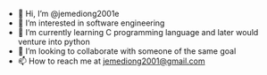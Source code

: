 - 👋 Hi, I’m @jemediong2001e
- 👀 I’m interested in software engineering
- 🌱 I’m currently learning C programming language and later would venture into python
- 💞️ I’m looking to collaborate with someone of the same goal
- 📫 How to reach me at jemediong2001@gmail.com

<!---
jemediong2001e is a ✨ special ✨ repository because its focuse do giving solutions to problems any software 
programmer encounters on a daily basis.
--->
